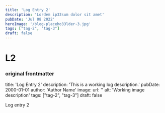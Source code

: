 ```yaml
---
title: 'Log Entry 2'
description: 'Lordem ip33sum dolor sit amet'
pubDate: 'Jul 08 2022'
heroImage: '/blog-placeho33lder-3.jpg'
tags: ["tag-2", "tag-3"]
draft: false
---
```


# L2

### original frontmatter

title: 'Log Entry 2'
description: 'This is a working log description.'
pubDate: 2000-01-01
author: 'Author Name'
image:
    url: ''
    alt: 'Working image description'
tags: ["tag-2", "tag-3"]
draft: false


Log entry 2